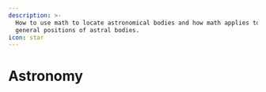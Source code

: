 ```yaml
---
description: >-
  How to use math to locate astronomical bodies and how math applies to the
  general positions of astral bodies.
icon: star
---
```


# Astronomy
